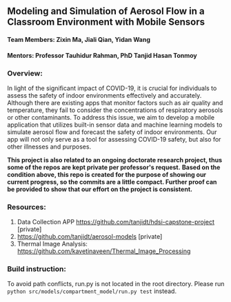 ## Modeling and Simulation of Aerosol Flow in a Classroom Environment with Mobile Sensors
#### Team Members: Zixin Ma, Jiali Qian, Yidan Wang 
#### Mentors: Professor Tauhidur Rahman, PhD Tanjid Hasan Tonmoy

### Overview:
In light of the significant impact of COVID-19, it is crucial for individuals to assess the safety of indoor environments effectively and accurately. Although there are existing apps that monitor factors such as air quality and temperature, they fail to consider the concentrations of respiratory aerosols or other contaminants. To address this issue, we aim to develop a mobile application that utilizes built-in sensor data  and machine learning models to simulate aerosol flow and forecast the safety of indoor environments. Our app will not only serve as a tool for assessing COVID-19 safety, but also for other illnesses and purposes. 

**This project is also related to an ongoing doctorate research project, thus some of the repos are kept private per professor's request.**
**Based on the condition above, this repo is created for the purpose of showing our current progress, so the commits are a little compact. Further proof can be provided to show that our effort on the project is consistent.**
### Resources:
1. Data Collection APP https://github.com/tanjidt/hdsi-capstone-project [private]
2. https://github.com/tanjidt/aerosol-models [private]
3. Thermal Image Analysis: https://github.com/kavetinaveen/Thermal_Image_Processing 

### Build instruction:
To avoid path conflicts, run.py is not located in the root directory.
Please run `python src/models/compartment_model/run.py test` instead.
